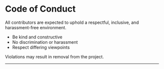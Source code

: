 # Code of Conduct

All contributors are expected to uphold a respectful, inclusive, and harassment-free environment.

- Be kind and constructive
- No discrimination or harassment
- Respect differing viewpoints

Violations may result in removal from the project.

---
